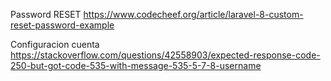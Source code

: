 Password RESET
https://www.codecheef.org/article/laravel-8-custom-reset-password-example

Configuracion cuenta
https://stackoverflow.com/questions/42558903/expected-response-code-250-but-got-code-535-with-message-535-5-7-8-username